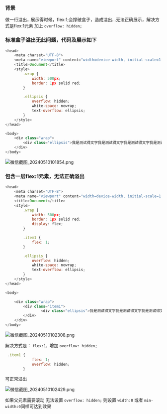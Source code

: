 ### 背景
做一行溢出...展示得时候，flex:1;会撑破盒子，造成溢出...无法正确展示，解决方式是flex:1元素 加上 `overflow: hidden;`

### 标准盒子溢出无此问题，代码及展示如下

```js
<head>
    <meta charset="UTF-8">
    <meta name="viewport" content="width=device-width, initial-scale=1.0">
    <title>Document</title>
    <style>
        .wrap {
            width: 500px;
            border: 1px solid red;
        }

        .ellipsis {
            overflow: hidden;
            white-space: nowrap;
            text-overflow: ellipsis;
        }
    </style>
</head>

<body>
    <div class="wrap">
        <div class="ellipsis">我是测试得文字我是测试得文字我是测试得文字我是测试得文字我是测试得文字我是测试得文字</div>
    </div>
</body>
```

![微信截图_20240510101854.png](https://p6-juejin.byteimg.com/tos-cn-i-k3u1fbpfcp/508f57406266447e979765dada44aea8~tplv-k3u1fbpfcp-jj-mark:0:0:0:0:q75.image#?w=715&h=97&s=27461&e=jpg&b=fffefe)

### 包含一层flex:1元素，无法正确溢出


```js
<head>
    <meta charset="UTF-8">
    <meta name="viewport" content="width=device-width, initial-scale=1.0">
    <title>Document</title>
    <style>
        .wrap {
            width: 500px;
            border: 1px solid red;
            display: flex;
        }

        .item1 {
            flex: 1;
        }

        .ellipsis {
            overflow: hidden;
            white-space: nowrap;
            text-overflow: ellipsis;
        }
    </style>
</head>

<body>

    <div class="wrap">
        <div class="item1">
                <div class="ellipsis">我是测试得文字我是测试得文字我是测试得文字我是测试得文字我是测试得文字我是测试得文字</div>
        </div>
    </div>
</body>
```

![微信截图_20240510102308.png](https://p3-juejin.byteimg.com/tos-cn-i-k3u1fbpfcp/b941644942444e59bce1fc74f06b400c~tplv-k3u1fbpfcp-jj-mark:0:0:0:0:q75.image#?w=881&h=90&s=33840&e=jpg&b=fffdfd)

解决方式是： `flex:1，`增加 `overflow: hidden;`


```js
 .item1 {
            flex: 1;
            overflow: hidden;
        }
```

可正常溢出

![微信截图_20240510102429.png](https://p9-juejin.byteimg.com/tos-cn-i-k3u1fbpfcp/d57ffada3e8949fca040c12aa938750d~tplv-k3u1fbpfcp-jj-mark:0:0:0:0:q75.image#?w=716&h=77&s=27108&e=jpg&b=fefdfd)

如果父元素需要滚动 无法设置  `overflow: hidden;` 则设置 `width:0` 或者  `min-width:0`同样可达到效果


